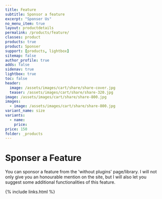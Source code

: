 ```yaml
---
title: Feature
subtitle: Sponsor a feature
excerpt: "Sponser Us"
no_menu_item: true
layout: productdetails
permalink: /products/feature/
classes: product
products: true
product: Sponser
support: [products, lightbox]
sitemap: false
author_profile: true
adds: false
sidenav: true
lightbox: true
toc: false
header:
  image: /assets/images/cart/share/share-cover.jpg
  teaser: /assets/images/cart/share/share-320.jpg
image: /assets/images/cart/share/share-800.jpg
images:
  - image: /assets/images/cart/share/share-800.jpg
variant_name: size
variants:
  - name:
    price: 
price: 150
folder: _products
---
```


# Sponser a Feature

You can sponsor a feature from the 'without plugins' page/library. I will not only give you an honourable mention on the site, but I will also let you suggest some additional functionalities of this feature.

{% include links.html %}